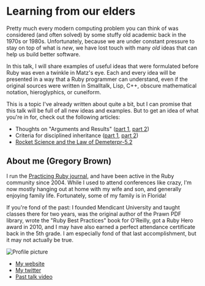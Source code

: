 # Learning from our elders

Pretty much every modern computing problem you can think of was considered (and
often solved) by some stuffy old academic back in the 1970s or 1980s.
Unfortunately, because we are under constant pressure to stay on top of what is
*new*, we have lost touch with many *old* ideas that can help us
build better software.

In this talk, I will share examples of useful ideas that were formulated
before Ruby was even a twinkle in Matz's eye. Each and every idea will be
presented in a way that a Ruby programmer can understand, even if the original
sources were written in Smalltalk, Lisp, C++, obscure mathematical notation,
hieroglyphics, or cuneiform.

This is a topic I've already written about quite a bit, but I can promise that
this talk will be full of all new ideas and examples. But to get an idea of what
you're in for, check out the following articles:

* Thoughts on "Arguments and Results" ([part 1][pr-2.14], [part 2][pr-2.15])
* Criteria for disciplined inheritance ([part 1][pr-3.7], [part 2][pr-3.8])
* [Rocket Science and the Law of Demeter][pr-5.2][pr-5.2] 

[pr-2.14]: https://practicingruby.com/articles/shared/vpxpovppchww
[pr-2.15]: https://practicingruby.com/articles/shared/mupuergickjz
[pr-3.7]: https://practicingruby.com/articles/shared/uvgdkprzmoqf
[pr-3.8]: https://practicingruby.com/articles/shared/lxgettcjiggh
[pr-5.2]: https://practicingruby.com/articles/shared/gulrqynwlywm

## About me (Gregory Brown)

I run the [Practicing Ruby journal](http://practicingruby.com), and have been
active in the Ruby community since 2004. While I used to attend conferences like
crazy, I'm now mostly hanging out at home with my wife and son, and generally
enjoying family life. Fortunately, some of my family is in Florida!

If you're fond of the past: I founded Mendicant University and taught
classes there for two years, was the original author of the Prawn PDF library, 
wrote the "Ruby Best Practices" book for O'Reilly, got a Ruby Hero award in 
2010, and I may have also earned a perfect attendance certificate back in the 
5th grade. I am especially fond of that last accomplishment, but it may not
actually be true.

![Profile picture](http://i.imgur.com/b1xZp.jpg)

- [My website](http://elmcitycraftworks.org)
- [My twitter](http://twitter.com/practicingruby)
- [Past talk video](http://confreaks.com/presenters/7-gregory-brown)
